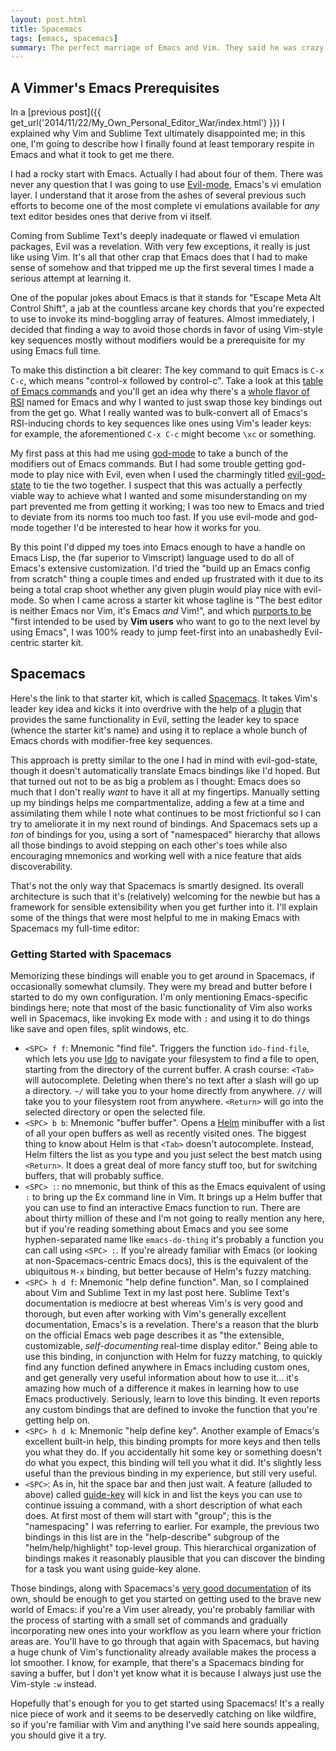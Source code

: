 ```yaml
---
layout: post.html
title: Spacemacs
tags: [emacs, spacemacs]
summary: The perfect marriage of Emacs and Vim. They said he was crazy, but Sylvain Benner showed them. Oh, how he showed them all.
---
```


## A Vimmer's Emacs Prerequisites

In a [previous post]({{ get_url('2014/11/22/My_Own_Personal_Editor_War/index.html') }}) I explained why Vim and Sublime Text ultimately disappointed me; in this one, I'm going to describe how I finally found at least temporary respite in Emacs and what it took to get me there.

I had a rocky start with Emacs. Actually I had about four of them. There was never any question that I was going to use [Evil-mode](http://www.emacswiki.org/Evil), Emacs's vi emulation layer. I understand that it arose from the ashes of several previous such efforts to become one of the most complete vi emulations available for *any* text editor besides ones that derive from vi itself.

Coming from Sublime Text's deeply inadequate or flawed vi emulation packages, Evil was a revelation. With very few exceptions, it really is just like using Vim. It's all that other crap that Emacs does that I had to make sense of somehow and that tripped me up the first several times I made a serious attempt at learning it.

One of the popular jokes about Emacs is that it stands for "Escape Meta Alt Control Shift", a jab at the countless arcane key chords that you're expected to use to invoke its mind-boggling array of features. Almost immediately, I decided that finding a way to avoid those chords in favor of using Vim-style key sequences mostly without modifiers would be a prerequisite for my using Emacs full time.

To make this distinction a bit clearer: The key command to quit Emacs is `C-x C-c`, which means "control-x followed by control-c". Take a look at this [table of Emacs commands](http://wttools.sourceforge.net/emacs-stuff/emacs-keybindings.html) and you'll get an idea why there's a [whole flavor of RSI](http://en.wikipedia.org/wiki/Emacs#.22Emacs_pinky.22) named for Emacs and why I wanted to just swap those key bindings out from the get go. What I really wanted was to bulk-convert all of Emacs's RSI-inducing chords to key sequences like ones using Vim's leader keys: for example, the aforementioned `C-x C-c` might become `\xc` or something.

My first pass at this had me using [god-mode](https://github.com/chrisdone/god-mode/) to take a bunch of the modifiers out of Emacs commands. But I had some trouble getting god-mode to play nice with Evil, even when I used the charmingly titled [evil-god-state](https://github.com/gridaphobe/evil-god-state) to tie the two together. I suspect that this was actually a perfectly viable way to achieve what I wanted and some misunderstanding on my part prevented me from getting it working; I was too new to Emacs and tried to deviate from its norms too much too fast. If you use evil-mode and god-mode together I'd be interested to hear how it works for you.

By this point I'd dipped my toes into Emacs enough to have a handle on Emacs Lisp, the (far superior to Vimscript) language used to do all of Emacs's extensive customization. I'd tried the "build up an Emacs config from scratch" thing a couple times and ended up frustrated with it due to its being a total crap shoot whether any given plugin would play nice with evil-mode. So when I came across a starter kit  whose tagline is "The best editor is neither Emacs nor Vim, it's Emacs *and* Vim!", and which [purports to be](https://github.com/syl20bnr/spacemacs/blob/master/doc/DOCUMENTATION.md#who-can-benefit-from-this-) "first intended to be used by **Vim users** who want to go to the next level by using Emacs", I was 100% ready to jump feet-first into an unabashedly Evil-centric starter kit.

## Spacemacs

Here's the link to that starter kit, which is called [Spacemacs](https://github.com/syl20bnr/spacemacs). It takes Vim's leader key idea and kicks it into overdrive with the help of a [plugin](https://github.com/cofi/evil-leader) that provides the same functionality in Evil, setting the leader key to space (whence the starter kit's name) and using it to replace a whole bunch of Emacs chords with modifier-free key sequences.

This approach is pretty similar to the one I had in mind with evil-god-state, though it doesn't automatically translate Emacs bindings like I'd hoped. But that turned out not to be as big a problem as I thought: Emacs does so much that I don't really *want* to have it all at my fingertips. Manually setting up my bindings helps me compartmentalize, adding a few at a time and assimilating them while I note what continues to be most frictionful so I can try to ameliorate it in my next round of bindings. And Spacemacs sets up a *ton* of bindings for you, using a sort of "namespaced" hierarchy that allows all those bindings to avoid stepping on each other's toes while also encouraging mnemonics and working well with a nice feature that aids discoverability.

That's not the only way that Spacemacs is smartly designed. Its overall architecture is such that it's (relatively) welcoming for the newbie but has a framework for sensible extensibility when you get further into it. I'll explain some of the things that were most helpful to me in making Emacs with Spacemacs my full-time editor:

### Getting Started with Spacemacs

Memorizing these bindings will enable you to get around in Spacemacs, if occasionally somewhat clumsily. They were my bread and butter before I started to do my own configuration. I'm only mentioning Emacs-specific bindings here; note that most of the basic functionality of Vim also works well in Spacemacs, like invoking Ex mode with `:` and using it to do things like save and open files, split windows, etc.

* `<SPC> f f`: Mnemonic "find file". Triggers the function `ido-find-file`, which lets you use [Ido](http://www.masteringemacs.org/article/introduction-to-ido-mode) to navigate your filesystem to find a file to open, starting from the directory of the current buffer. A crash course: `<Tab>` will autocomplete. Deleting when there's no text after a slash will go up a directory. `~/` will take you to your home directly from anywhere. `//` will take you to your filesystem root from anywhere. `<Return>` will go into the selected directory or open the selected file.
* `<SPC> b b`: Mnemonic "buffer buffer". Opens a [Helm](https://tuhdo.github.io/helm-intro.html) minibuffer with a list of all your open buffers as well as recently visited ones. The biggest thing to know about Helm is that `<Tab>` doesn't autocomplete. Instead, Helm filters the list as you type and you just select the best match using `<Return>`. It does a great deal of more fancy stuff too, but for switching buffers, that will probably suffice.
* `<SPC> :`: no mnemonic, but think of this as the Emacs equivalent of using `:` to bring up the Ex command line in Vim. It brings up a Helm buffer that you can use to find an interactive Emacs function to run. There are about thirty million of these and I'm not going to really mention any here, but if you're reading something about Emacs and you see some hyphen-separated name like `emacs-do-thing` it's probably a function you can call using `<SPC> :`. If you're already familiar with Emacs (or looking at non-Spacemacs-centric Emacs docs), this is the equivalent of the ubiquitous `M-x` binding, but better because of Helm's fuzzy matching.
* `<SPC> h d f`: Mnemonic "help define function". Man, so I complained about Vim and Sublime Text in my last post here. Sublime Text's documentation is mediocre at best whereas Vim's is very good and thorough, but even after working with Vim's generally excellent documentation, Emacs's is a revelation. There's a reason that the blurb on the official Emacs web page describes it as "the extensible, customizable, *self-documenting* real-time display editor." Being able to use this binding, in conjunction with Helm for fuzzy matching, to quickly find any function defined anywhere in Emacs including custom ones, and get generally very useful information about how to use it... it's amazing how much of a difference it makes in learning how to use Emacs productively. Seriously, learn to love this binding. It even reports any custom bindings that are defined to invoke the function that you're getting help on.
* `<SPC> h d k`: Mnemonic "help define key". Another example of Emacs's excellent built-in help, this binding prompts for more keys and then tells you what they do. If you accidentally hit some key or something doesn't do what you expect, this binding will tell you what it did. It's slightly less useful than the previous binding in my experience, but still very useful.
* `<SPC>`: As in, hit the space bar and then just wait. A feature (alluded to above) called [guide-key](https://github.com/kai2nenobu/guide-key) will kick in and list the keys you can use to continue issuing a command, with a short description of what each does. At first most of them will start with "group"; this is the "namespacing" I was referring to earlier. For example, the previous two bindings in this list are in the "help-describe" subgroup of the "helm/help/highlight" top-level group. This hierarchical organization of bindings makes it reasonably plausible that you can discover the binding for a task you want using guide-key alone.

Those bindings, along with Spacemacs's [very good documentation](https://github.com/syl20bnr/spacemacs/blob/master/DOCUMENTATION.md) of its own, should be enough to get you started on getting used to the brave new world of Emacs: if you're a Vim user already, you're probably familiar with the process of starting with a small set of commands and gradually incorporating new ones into your workflow as you learn where your friction areas are. You'll have to go through that again with Spacemacs, but having a huge chunk of Vim's functionality already available makes the process a lot smoother. I know, for example, that there's a Spacemacs binding for saving a buffer, but I don't yet know what it is because I always just use the Vim-style `:w` instead. 

Hopefully that's enough for you to get started using Spacemacs! It's a really nice piece of work and it seems to be deservedly catching on like wildfire, so if you're familiar with Vim and anything I've said here sounds appealing, you should give it a try.
